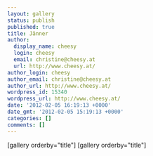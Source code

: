 ```yaml
---
layout: gallery
status: publish
published: true
title: Jänner
author:
  display_name: cheesy
  login: cheesy
  email: christine@cheesy.at
  url: http://www.cheesy.at/
author_login: cheesy
author_email: christine@cheesy.at
author_url: http://www.cheesy.at/
wordpress_id: 15340
wordpress_url: http://www.cheesy.at/
date: '2012-02-05 16:19:13 +0000'
date_gmt: '2012-02-05 15:19:13 +0000'
categories: []
comments: []
---
```

<!--:de-->[gallery orderby="title"]
<!--:--><!--:en-->[gallery orderby="title"]
<!--:-->

